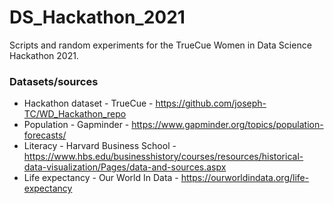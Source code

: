 # DS_Hackathon_2021
Scripts and random experiments for the TrueCue Women in Data Science Hackathon 2021.


### Datasets/sources
- Hackathon dataset - TrueCue - https://github.com/joseph-TC/WD_Hackathon_repo
- Population - Gapminder - https://www.gapminder.org/topics/population-forecasts/
- Literacy - Harvard Business School - https://www.hbs.edu/businesshistory/courses/resources/historical-data-visualization/Pages/data-and-sources.aspx 
- Life expectancy - Our World In Data - https://ourworldindata.org/life-expectancy
